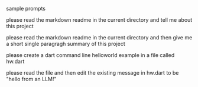 sample prompts

please read the markdown readme in the current directory and tell me about this project


please read the markdown readme in the current directory and then give me a short single paragragh summary of this project


please create a dart command line helloworld example in a file called hw.dart

please read the file and then edit the existing message in hw.dart to be "hello from an LLM!"